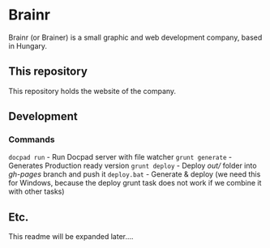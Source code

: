 # Brainr
Brainr (or Brainer) is a small graphic and web development company, based in Hungary.


## This repository

This repository holds the website of the company. 


## Development

### Commands

`docpad run` - Run Docpad server with file watcher
`grunt generate` - Generates Production ready version
`grunt deploy` - Deploy *out/* folder into *gh-pages* branch and push it
`deploy.bat` - Generate & deploy (we need this for Windows, because the deploy grunt task does not work if we combine it with other tasks)

## Etc.

This readme will be expanded later....
